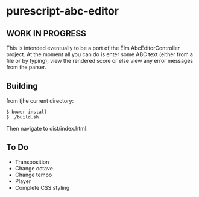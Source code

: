 purescript-abc-editor
=====================

WORK IN PROGRESS
----------------

This is intended eventually to be a port of the Elm AbcEditorController project. At the moment all you can do is enter some ABC text (either from a file or by typing), view the rendered score or else view any error messages from the parser.

Building
--------

from tjhe current directory:

    $ bower install
    $ ./build.sh
    
Then navigate to dist/index.html.

To Do
-----

* Transposition
* Change octave
* Change tempo
* Player
* Complete CSS styling
